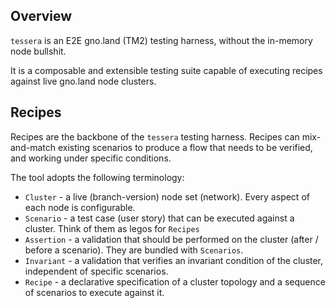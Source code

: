 ## Overview

`tessera` is an E2E gno.land (TM2) testing harness, without the in-memory node bullshit.

It is a composable and extensible testing suite capable of executing recipes against live gno.land node clusters.

## Recipes

Recipes are the backbone of the `tessera` testing harness. Recipes can mix-and-match existing scenarios to produce a
flow that needs to be verified, and working under specific conditions.

The tool adopts the following terminology:

- `Cluster` - a live (branch-version) node set (network). Every aspect of each node is configurable.
- `Scenario` - a test case (user story) that can be executed against a cluster. Think of them as legos for `Recipes`
- `Assertion` - a validation that should be performed on the cluster (after / before a scenario). They are bundled with
  `Scenarios`.
- `Invariant` - a validation that verifies an invariant condition of the cluster, independent of specific scenarios.
- `Recipe` - a declarative specification of a cluster topology and a sequence of scenarios to execute against it.
